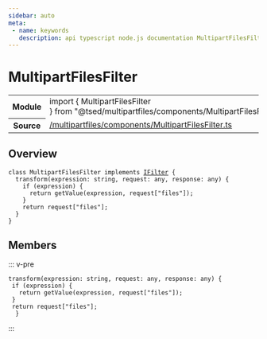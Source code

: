 ```yaml
---
sidebar: auto
meta:
 - name: keywords
   description: api typescript node.js documentation MultipartFilesFilter class
---
```

# MultipartFilesFilter <Badge text="Class" type="class"/>
<!-- Summary -->
<section class="symbol-info"><table class="is-full-width"><tbody><tr><th>Module</th><td><div class="lang-typescript"><span class="token keyword">import</span> { MultipartFilesFilter }&nbsp;<span class="token keyword">from</span>&nbsp;<span class="token string">"@tsed/multipartfiles/components/MultipartFilesFilter"</span></div></td></tr><tr><th>Source</th><td><a href="https://github.com/Romakita/ts-express-decorators/blob/v4.30.1/src//multipartfiles/components/MultipartFilesFilter.ts#L0-L0">/multipartfiles/components/MultipartFilesFilter.ts</a></td></tr></tbody></table></section>

<!-- Overview -->
## Overview


<pre><code class="typescript-lang "><span class="token keyword">class</span> MultipartFilesFilter <span class="token keyword">implements</span> <a href="/api/common/filters/interfaces/IFilter.html"><span class="token">IFilter</span></a> <span class="token punctuation">{</span>
  <span class="token function">transform</span><span class="token punctuation">(</span>expression<span class="token punctuation">:</span> <span class="token keyword">string</span><span class="token punctuation">,</span> request<span class="token punctuation">:</span> <span class="token keyword">any</span><span class="token punctuation">,</span> response<span class="token punctuation">:</span> <span class="token keyword">any</span><span class="token punctuation">)</span> <span class="token punctuation">{</span>
    if <span class="token punctuation">(</span>expression<span class="token punctuation">)</span> <span class="token punctuation">{</span>
      return <span class="token function">getValue</span><span class="token punctuation">(</span>expression<span class="token punctuation">,</span> request<span class="token punctuation">[</span>"files"<span class="token punctuation">]</span><span class="token punctuation">)</span><span class="token punctuation">;</span>
    <span class="token punctuation">}</span>
    return request<span class="token punctuation">[</span>"files"<span class="token punctuation">]</span><span class="token punctuation">;</span>
  <span class="token punctuation">}</span>
<span class="token punctuation">}</span></code></pre>



<!-- Members -->




## Members


::: v-pre

<div class="method-overview">
<pre><code class="typescript-lang "><span class="token function">transform</span><span class="token punctuation">(</span>expression<span class="token punctuation">:</span> <span class="token keyword">string</span><span class="token punctuation">,</span> request<span class="token punctuation">:</span> <span class="token keyword">any</span><span class="token punctuation">,</span> response<span class="token punctuation">:</span> <span class="token keyword">any</span><span class="token punctuation">)</span> <span class="token punctuation">{</span>
 if <span class="token punctuation">(</span>expression<span class="token punctuation">)</span> <span class="token punctuation">{</span>
   return <span class="token function">getValue</span><span class="token punctuation">(</span>expression<span class="token punctuation">,</span> request<span class="token punctuation">[</span>"files"<span class="token punctuation">]</span><span class="token punctuation">)</span><span class="token punctuation">;</span>
 <span class="token punctuation">}</span>
 return request<span class="token punctuation">[</span>"files"<span class="token punctuation">]</span><span class="token punctuation">;</span>
  <span class="token punctuation">}</span></code></pre>

</div>



:::